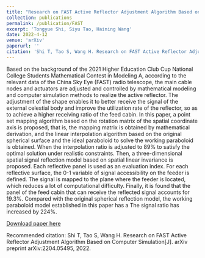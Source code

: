 ```yaml
---
title: "Research on FAST Active Reflector Adjustment Algorithm Based on Computer Simulation"
collection: publications
permalink: /publication/FAST
excerpt: 'Tongyue Shi, Siyu Tao, Haining Wang'
date: 2022-4-12
venue: 'arXiv'
paperurl: ''
citation: 'Shi T, Tao S, Wang H. Research on FAST Active Reflector Adjustment Algorithm Based on Computer Simulation[J]. arXiv preprint arXiv:2204.05495, 2022.'
---
```

Based on the background of the 2021 Higher Education Club Cup National College Students Mathematical Contest in Modeling A, according to the relevant data of the China Sky Eye (FAST) radio telescope, the main cable nodes and actuators are adjusted and controlled by mathematical modeling and computer simulation methods to realize the active reflector. The adjustment of the shape enables it to better receive the signal of the external celestial body and improve the utilization rate of the reflector, so as to achieve a higher receiving ratio of the feed cabin. In this paper, a point set mapping algorithm based on the rotation matrix of the spatial coordinate axis is proposed, that is, the mapping matrix is obtained by mathematical derivation, and the linear interpolation algorithm based on the original spherical surface and the ideal paraboloid to solve the working paraboloid is obtained. When the interpolation ratio is adjusted to 89% to satisfy the optimal solution under realistic constraints. Then, a three-dimensional spatial signal reflection model based on spatial linear invariance is proposed. Each reflective panel is used as an evaluation index. For each reflective surface, the 0-1 variable of signal accessibility on the feeder is defined. The signal is mapped to the plane where the feeder is located, which reduces a lot of computational difficulty. Finally, it is found that the panel of the feed cabin that can receive the reflected signal accounts for 19.3%. Compared with the original spherical reflection model, the working paraboloid model established in this paper has a The signal ratio has increased by 224%.

[Download paper here](https://arxiv.org/pdf/2204.05495.pdf)

Recommended citation: Shi T, Tao S, Wang H. Research on FAST Active Reflector Adjustment Algorithm Based on Computer Simulation[J]. arXiv preprint arXiv:2204.05495, 2022.